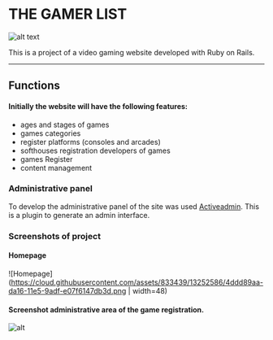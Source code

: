 # THE GAMER LIST

![alt text](https://cloud.githubusercontent.com/assets/833439/13031740/e73a5020-d2bd-11e5-8bcd-be8668a83a3e.png "Logo")

This is a project of a video gaming website developed with Ruby on Rails.

---

## Functions
#### Initially the website will have the following features:
* ages and stages of games
* games categories
* register platforms (consoles and arcades)
* softhouses registration developers of games
* games Register
* content management

### Administrative panel
To develop the administrative panel of the site was used [Activeadmin](http://activeadmin.info/). This is a plugin to generate an admin interface.

### Screenshots of project
#### Homepage
![Homepage](https://cloud.githubusercontent.com/assets/833439/13252586/4ddd89aa-da16-11e5-9adf-e07f6147db3d.png | width=48)

#### Screenshot administrative area of the game registration.
![alt](https://cloud.githubusercontent.com/assets/833439/13038533/40fa18ee-d37b-11e5-9427-fbd49a8eb13c.png "Admin Games Registration")

